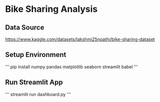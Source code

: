 # Bike Sharing Analysis

## Data Source
https://www.kaggle.com/datasets/lakshmi25npathi/bike-sharing-dataset

## Setup Environment
'''
pip install numpy pandas matplotlib seaborn streamlit babel
'''

## Run Streamlit App
'''
streamlit run dashboard.py
'''
